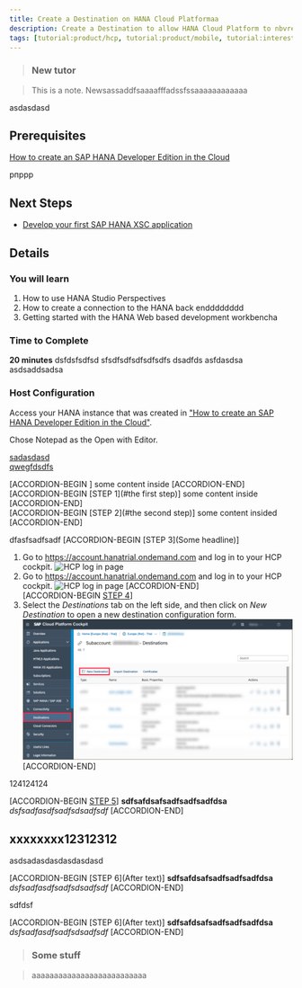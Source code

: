 ```yaml
---
title: Create a Destination on HANA Cloud Platformaa
description: Create a Destination to allow HANA Cloud Platform to nbvread/write data
tags: [tutorial:product/hcp, tutorial:product/mobile, tutorial:interest/gettingstarted]
---
```


>### New tutor

>This is a note. Newsassaddfsaaaafffadssfssaaaaaaaaaaaa

asdasdasd
## Prerequisites  
[How to create an SAP HANA Developer Edition in the Cloud](http://go.sap.com/developer/tutorials/hana-setup-cloud.html)

рпррр
## Next Steps
- [Develop your first SAP HANA XSC application](http://go.sap.com/developer/tutorials/hana-web-development-workbench.html)

 
## Details
### You will learn  
1. How to use HANA Studio Perspectives
2. How to create a connection to the HANA back endddddddd
3. Getting started with the HANA Web based development workbencha


### Time to Complete
**20 minutes** dsfdsfsdfsd sfsdfsdfsdfsdfsdfs dsadfds asfdasdsa asdsaddsadsa

### Host Configuration
Access your HANA instance that was created in ["How to create an SAP HANA Developer Edition in the Cloud"](http://go.sap.com/developer/tutorials/hana-setup-cloud.html).

Chose Notepad as the Open with Editor.

[sadasdasd](/sdasdasdasd/)         
[qwegfdsdfs](#sdasasdfasdasdasd)

[ACCORDION-BEGIN []()] some content inside [ACCORDION-END]       
[ACCORDION-BEGIN [STEP 1](#the first step)] some content inside [ACCORDION-END]       
[ACCORDION-BEGIN [STEP 2](#the second step)] some content insided [ACCORDION-END]    

dfasfsadfsadf
[ACCORDION-BEGIN [STEP 3](Some headline)]    
1. Go to <https://account.hanatrial.ondemand.com> and log in to your HCP cockpit.
![HCP log in page](https://raw.githubusercontent.com/SAPDocuments/Tutorials/master/tutorials/hcp-create-destination/mob1-1_1.png)
1. Go to <https://account.hanatrial.ondemand.com> and log in to your HCP cockpit.
![HCP log in page](https://raw.githubusercontent.com/SAPDocuments/Tutorials/master/tutorials/hcp-create-destination/mob1-1_1.png)
[ACCORDION-END]         
[ACCORDION-BEGIN [STEP 4](#step2)]
2. Select the *Destinations* tab on the left side, and then click on *New Destination* to open a new destination configuration form.
![Web IDE Destination tab](https://raw.githubusercontent.com/SAPDocuments/Tutorials/master/tutorials/hcp-create-destination/mob1-1_2.png)
[ACCORDION-END]     

124124124   
    

[ACCORDION-BEGIN [STEP 5](#step1)]
**sdfsafdsafsadfsadfsadfdsa**
_dsfsadfasdfsadfsdsadfsdf_
[ACCORDION-END]    

  
## xxxxxxxx12312312
asdsadasdasdasdasdasd
   

[ACCORDION-BEGIN [STEP 6](After text)]
**sdfsafdsafsadfsadfsadfdsa**
_dsfsadfasdfsadfsdsadfsdf_
[ACCORDION-END]

   
sdfdsf
  

[ACCORDION-BEGIN [STEP 6](After text)]
**sdfsafdsafsadfsadfsadfdsa**
_dsfsadfasdfsadfsdsadfsdf_
[ACCORDION-END]   

>### Some stuff

>aaaaaaaaaaaaaaaaaaaaaaaaaa
